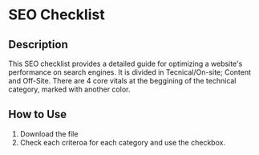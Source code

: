 # SEO Checklist

## Description
This SEO checklist provides a detailed guide for optimizing a website's performance on search engines. It is divided in Tecnical/On-site; Content and Off-Site. 
There are 4 core vitals at the beggining of the technical category, marked with another color.

## How to Use
1. Download the file
2. Check each criteroa for each category and use the checkbox.
